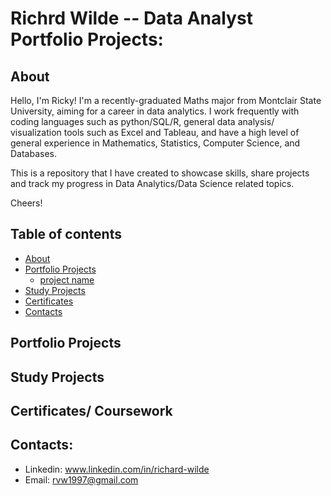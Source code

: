 # Richrd Wilde -- Data Analyst Portfolio Projects:

## About
Hello, I'm Ricky! I'm a recently-graduated Maths major from Montclair State University, aiming for a career in data analytics. I work frequently with coding languages such as python/SQL/R, general data analysis/ visualization tools such as Excel and Tableau, and have a high level of general experience in Mathematics, Statistics, Computer Science, and Databases. 

This is a repository that I have created to showcase skills, share projects and track my progress in Data Analytics/Data Science related topics.

Cheers!

## Table of contents
- [About](#about)
- [Portfolio Projects](#portfolio-projects)
	+ [project name](#placeholer)
- [Study Projects](#study-projects)  
- [Certificates](#certificates)
- [Contacts](#contacts)

## Portfolio Projects

## Study Projects

## Certificates/ Coursework 

## Contacts:
- Linkedin: www.linkedin.com/in/richard-wilde
- Email: rvw1997@gmail.com
